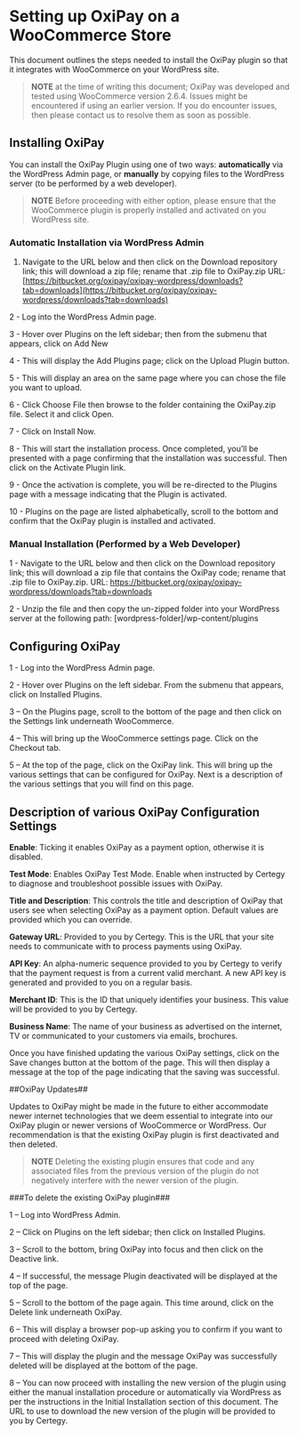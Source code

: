 # Setting up OxiPay on a WooCommerce Store

This document outlines the steps needed to install the OxiPay plugin so that it integrates with WooCommerce on your WordPress site.

> **NOTE** at the time of writing this document; OxiPay was developed and tested using WooCommerce version 2.6.4. Issues might be encountered if using an earlier version. If you do encounter issues, then please contact us to resolve them as soon as possible.

## Installing OxiPay

You can install the OxiPay Plugin using one of two ways: **automatically** via the WordPress Admin page, or **manually** by copying files to the WordPress server (to be performed by a web developer).

> **NOTE** Before proceeding with either option, please ensure that the WooCommerce plugin is properly installed and activated on you WordPress site.

### Automatic Installation via WordPress Admin
1. Navigate to the URL below and then click on the Download repository link; this will download a zip file; rename that .zip file to OxiPay.zip 
URL: [https://bitbucket.org/oxipay/oxipay-wordpress/downloads?tab=downloads](https://bitbucket.org/oxipay/oxipay-wordpress/downloads?tab=downloads)

2 - Log into the WordPress Admin page.

3 - Hover over Plugins on the left sidebar; then from the submenu that appears, click on Add New

4 - This will display the Add Plugins page; click on the Upload Plugin button.

5 - This will display an area on the same page where you can chose the file you want to upload.

6 - Click Choose File then browse to the folder containing the OxiPay.zip file. Select it and click Open.

7 - Click on Install Now.

8 - This will start the installation process. Once completed, you’ll be presented with a page confirming that the installation was successful. Then click on the Activate Plugin link.

9 - Once the activation is complete, you will be re-directed to the Plugins page with a message indicating that the Plugin is activated.

10 - Plugins on the page are listed alphabetically, scroll to the bottom and confirm that the OxiPay plugin is installed and activated.

### Manual Installation (Performed by a Web Developer)
1 - Navigate to the URL below and then click on the Download repository link; this will download a zip file that contains the OxiPay code; rename that .zip file to OxiPay.zip.
URL: https://bitbucket.org/oxipay/oxipay-wordpress/downloads?tab=downloads

2 - Unzip the file and then copy the un-zipped folder into your WordPress server at the following path: [wordpress-folder]/wp-content/plugins

## Configuring OxiPay
1 - Log into the WordPress Admin page.

2 - Hover over Plugins on the left sidebar. From the submenu that appears, click on Installed Plugins.

3 – On the Plugins page, scroll to the bottom of the page and then click on the Settings link underneath WooCommerce.

4 – This will bring up the WooCommerce settings page. Click on the Checkout tab.

5 – At the top of the page, click on the OxiPay link. This will bring up the various settings that can be configured for OxiPay.
Next is a description of the various settings that you will find on this page.


## Description of various OxiPay Configuration Settings
**Enable**: Ticking it enables OxiPay as a payment option, otherwise it is disabled.

**Test Mode**: Enables OxiPay Test Mode. Enable when instructed by Certegy to diagnose and troubleshoot possible issues with OxiPay.

**Title and Description**: This controls the title and description of OxiPay that users see when selecting OxiPay as a payment option. Default values are provided which you can override.

**Gateway URL**: Provided to you by Certegy. This is the URL that your site needs to communicate with to process payments using OxiPay.

**API Key**: An alpha-numeric sequence provided to you by Certegy to verify that the payment request is from a current valid merchant. A new API key is generated and provided to you on a regular basis.

**Merchant ID**: This is the ID that uniquely identifies your business. This value will be provided to you by Certegy.

**Business Name**: The name of your business as advertised on the internet, TV or communicated to your customers via emails, brochures.


Once you have finished updating the various OxiPay settings, click on the Save changes button at the bottom of the page. This will then display a message at the top of the page indicating that the saving was successful.

##OxiPay Updates##

Updates to OxiPay might be made in the future to either accommodate newer internet technologies that we deem essential to integrate into our OxiPay plugin or newer versions of WooCommerce or WordPress. Our recommendation is that the existing OxiPay plugin is first deactivated and then deleted.

> **NOTE** Deleting the existing plugin ensures that code and any associated files from the previous version of the plugin do not negatively interfere with the newer version of the plugin.

###To delete the existing OxiPay plugin###

1 – Log into WordPress Admin.

2 – Click on Plugins on the left sidebar; then click on Installed Plugins.

3 – Scroll to the bottom, bring OxiPay into focus and then click on the Deactive link.

4 – If successful, the message Plugin deactivated will be displayed at the top of the page.

5 – Scroll to the bottom of the page again. This time around, click on the Delete link underneath OxiPay.

6 – This will display a browser pop-up asking you to confirm if you want to proceed with deleting OxiPay.

7 – This will display the plugin and the message OxiPay was successfully deleted will be displayed at the bottom of the page.

8 – You can now proceed with installing the new version of the plugin using either the manual installation procedure or automatically via WordPress as per the instructions in the Initial Installation section of this document. The URL to use to download the new version of the plugin will be provided to you by Certegy.